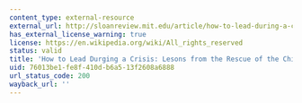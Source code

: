 ```yaml
---
content_type: external-resource
external_url: http://sloanreview.mit.edu/article/how-to-lead-during-a-crisis-lessons-from-the-rescue-of-the-chilean-miners/
has_external_license_warning: true
license: https://en.wikipedia.org/wiki/All_rights_reserved
status: valid
title: 'How to Lead Durging a Crisis: Lesons from the Rescue of the Chilean Miners'
uid: 76013be1-fe8f-410d-b6a5-13f2608a6888
url_status_code: 200
wayback_url: ''
---
```

